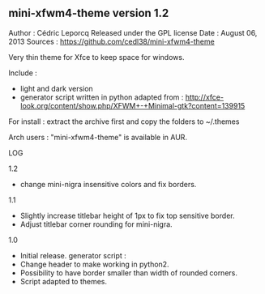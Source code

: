 mini-xfwm4-theme version 1.2
----------------------------

Author : Cédric Leporcq
Released under the GPL license
Date : August 06, 2013
Sources : https://github.com/cedl38/mini-xfwm4-theme

Very thin theme for Xfce to keep space for windows.

Include :
- light and dark version
- generator script written in python adapted from :
http://xfce-look.org/content/show.php/XFWM+-+Minimal-gtk?content=139915

For install : extract the archive first and copy the folders to ~/.themes

Arch users : "mini-xfwm4-theme" is available in AUR.

LOG

1.2
 - change mini-nigra insensitive colors and fix borders.
 
1.1
 - Slightly increase titlebar height of 1px to fix top sensitive border.
 - Adjust titlebar corner rounding for mini-nigra.
 
1.0
 - Initial release. 
generator script :
 - Change header to make working in python2.
 - Possibility to have border smaller than width of rounded corners.
 - Script adapted to themes.
